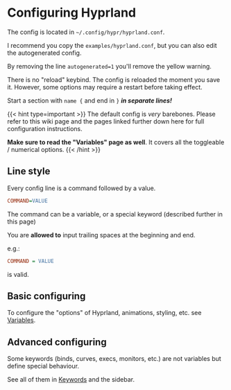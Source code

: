 # Configuring Hyprland

The config is located in `~/.config/hypr/hyprland.conf`.

I recommend you copy the `examples/hyprland.conf`, but you can also edit the
autogenerated config.

By removing the line `autogenerated=1` you'll remove the yellow warning.

There is no "reload" keybind. The config is reloaded the moment you save it.
However, some options may require a restart before taking effect.

Start a section with `name {` and end in `}` **_in separate lines!_**

{{< hint type=important >}}
The default config is _very_ barebones. Please refer to this wiki page and the pages
linked further down here for full configuration instructions.

**Make sure to read the "Variables" page as well**. It covers all the
toggleable / numerical options.
{{< /hint >}}

## Line style

Every config line is a command followed by a value.

```ini
COMMAND=VALUE
```

The command can be a variable, or a special keyword (described further in this
page)

You are **allowed to** input trailing spaces at the beginning and end.

e.g.:

```ini
COMMAND = VALUE
```

is valid.

## Basic configuring

To configure the "options" of Hyprland, animations, styling, etc. see
[Variables](../Variables).

## Advanced configuring

Some keywords (binds, curves, execs, monitors, etc.) are not variables but define
special behaviour.

See all of them in [Keywords](../Keywords) and the sidebar.
